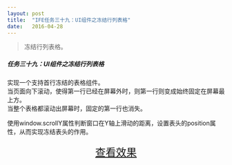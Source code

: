 ```yaml
---
layout: post
title:  "IFE任务三十九：UI组件之冻结行列表格"
date:   2016-04-28
---
```


>冻结行列表格。

##### 任务三十九：UI组件之冻结行列表格

实现一个支持首行冻结的表格组件。  
当页面向下滚动，使得第一行已经在屏幕外时，则第一行则变成始终固定在屏幕最上方。  
当整个表格都滚动出屏幕时，固定的第一行也消失。  


使用window.scrollY属性判断窗口在Y轴上滑动的距离，设置表头的position属性，从而实现冻结表头的作用。


<div>
<a href="https://irife.github.io/ife/tliyun/task39/task39.html" target="_blank"><div style="height:50px;line-height:50px;text-align:center;font-size:24px;">查看效果</div></a>
</div>

